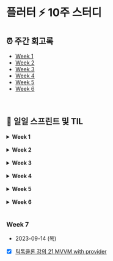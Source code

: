 # 플러터 ⚡️ 10주 스터디

## ⏰ 주간 회고록

- [Week 1](weeks/week1.md)
- [Week 2](weeks/week2.md)
- [Week 3](weeks/week3.md)
- [Week 4](weeks/week4.md)
- [Week 5](weeks/week5.md)
- [Week 6](weeks/week6.md)

<br>

## 📂 일일 스프린트 및 TIL

<details>
<summary><b>Week 1</b></summary>

- [2023-08-07 (월)](TIL/20230807.md)

  - [x] Dart 강의 0.0~1.7
  - [x] Flutter 설치

- [2023-08-08 (화)](TIL/20230808.md)

  - [x] Dart 강의 2.0~2.5
  - [x] 플러터 강의 예습

- [2023-08-09 (수)](TIL/20230809.md)

  - [x] Dart 강의 3.0~3.5
  - [x] 주간회고록 작성

</details>

<br>

<details>
<summary><b>Week 2</b></summary>

- [2023-08-10 (목)](TIL/20230810.md)

  - [x] Dart 강의 4.0~4.10

- [2023-08-11 (금)](dart/dictionary.dart)

  - [x] Dart Code Challenge (Dictionary)

- [2023-08-14 (월)](TIL/20230814.md)

  - [x] 플러터 강의 1.0~2.5
  - [x] 플러터 퀴즈 풀기

- [2023-08-15 (화)](TIL/20230815.md)

  - [x] 플러터 강의 3.0~3.9
  - [x] [플러터 코드 챌린지 과제 (UI Clone)](./ui_clone/README.md)

- [2023-08-16 (수)](TIL/20230816.md)

  - [x] 플러터 강의 4.0~4.4
  - [x] 주간회고록 작성

</details>

<br>

<details>
<summary><b>Week 3</b></summary>

- [2023-08-17 (목)](TIL/20230817.md)

  - [x] 플러터 강의 5.0~5.4
  - [x] [플러터 코드 챌린지 과제 (Pomodoro)](./pomodoro/README.md)

- [2023-08-18 (금)](TIL/20230818.md)

  - [x] 플러터 강의 6.0~6.18

- [2023-08-21 (월)](TIL/20230821.md)

  - [x] 틱톡클론 강의 3.0~4.2

- [2023-08-22 (화)](TIL/20230822.md)

  - [x] 틱톡클론 강의 4.3~4.9

- 2023-08-23 (수)

  - [x] [코드챌린지 과제 (onBoarding1)](./onboarding/README.md)
  - [x] [주간회고록 작성](weeks/week3.md)

</details>

<br>

<details>
<summary><b>Week 4</b></summary>

- 2023-08-25 (금)

  - [x] [틱톡클론 강의 5.1~5.4](TIL/20230825.md)
  - [x] [코드챌린지 과제 리팩토링 (onBoarding1)](./onboarding/README.md/#part-1)

- 2023-08-26 (토)

  - [x] [코드챌린지 과제 (onBoarding2)](./onboarding/README.md/#part-2)

- 2023-08-28 (월)

  - [x] [틱톡클론 강의 6.0~6.8](TIL/20230828.md)

- 2023-08-29 (화)

  - [x] [코드챌린지 과제 (Navigation Time)](./threads/README.md/#code-challenge-navigation-time)

- 2023-08-30 (수)

  - [x] [틱톡클론 강의 8.0~8.4](./TIL/20230830.md)
  - [x] [4주차 주간회고록 작성](./weeks/week4.md)
  - [x] [코드챌린지 과제 (Bottom Sheet)](./threads/README.md/#code-challenge-bottom-sheet)

</details>

<br>

<details>
<summary><b>Week 5</b></summary>

- 2023-08-31 (목)

  - [x] [코드챌린지 과제 (Write Screen)](./threads/README.md/#code-challenge-write-screen)

- 2023-09-02 (토)

  - [x] [코드챌린지 과제 (Search & Activity)](./threads/README.md/#code-challenge-search--acitivity)

- 2023-09-04 (월)

  - [x] [틱톡클론 강의 12 user profile](./TIL/tiktok_12_user_profile.md)
  - [x] [틱톡클론 강의 13 settings ](./TIL/tiktok_13_settings.md)

- 2023-09-05 (화)

  - [x] [코드챌린지 과제 (Profile and Settings)](./threads/README.md/#code-challenge-profile-and-settings)

</details>

<br>

<details>
<summary><b>Week 6</b></summary>

- 2023-09-07 (목)

  - [x] [5주차 주간회고록 작성](./weeks/week5.md)
  - [x] [틱톡클론 강의 19 video recording](./TIL/tiktok_19_video_recording.md)

- 2023-09-08 (금)

  - [x] [코드챌린지 과제 (Photos)](./threads/README.md/#code-challenge-photos)

- 2023-09-10 (일)

  - [x] [코드챌린지 과제 (Dark mode)](./threads/README.md/#code-challenge-dark-mode)

- 2023-09-11 (월)

  - [x] [틱톡클론 강의 18 Navigator2](./TIL/tiktok_18_navigator2.md)

- 2023-09-12 (화)

  - [x] [코드챌린지 과제 (Router migration)](./threads/README.md/#code-challenge-router-migration)

- 2023-09-13 (수)

  - [x] [틱톡클론 강의 20 Router](./TIL/tiktok_20_router.md)
  - [x] [틱톡클론 강의 20 State Management](./TIL/tiktok_20_state_management.md)
  - [x] 틱톡클론 퀴즈 풀기
  - [x] [코드챌린지 과제 리팩토링 (Router migration)](https://github.com/rigood/flutter-study/commit/fc71e821acf7b856e9b5f3892fe4d764273e547e#)
  - [x] [6주차 주간회고록 작성](./weeks/week6.md)

</details>

</br>

### Week 7

- 2023-09-14 (목)

- [x] [틱톡클론 강의 21 MVVM with provider](./TIL/tiktok_21_mvvm_with_provider.md)
